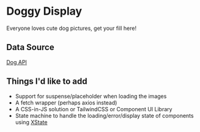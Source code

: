 # Doggy Display

Everyone loves cute dog pictures, get your fill here!

## Data Source

[Dog API](https://dog.ceo/dog-api/)

## Things I'd like to add

- Support for suspense/placeholder when loading the images
- A fetch wrapper (perhaps axios instead)
- A CSS-in-JS solution or TailwindCSS or Component UI Library
- State machine to handle the loading/error/display state of components using [XState](https://xstate.js.org/)
